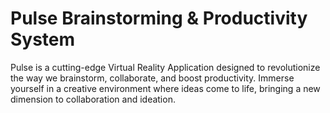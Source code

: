 # Pulse Brainstorming & Productivity System

Pulse is a cutting-edge Virtual Reality Application designed to revolutionize the way we brainstorm, collaborate, and boost productivity. Immerse yourself in a creative environment where ideas come to life, bringing a new dimension to collaboration and ideation.
